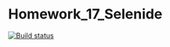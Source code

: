 # Homework_17_Selenide

[![Build status](https://ci.appveyor.com/api/projects/status/08e11nmbq9kfnmls?svg=true)](https://ci.appveyor.com/project/Adamizgoi/homework-17-selenide)
